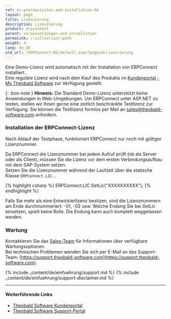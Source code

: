 ```yaml
---
ref: ec-prerequisites-and-installation-04
layout: page
title: Lizenzierung
description: Lizenzierung
product: erpconnect
parent: voraussetzungen-und-installation
permalink: /:collection/:path
weight: 4
lang: de_DE
old_url: /ERPConnect-DE/default.aspx?pageid=lizenzierung
---
```


Eine Demo-Lizenz wird automatisch mit der Installation von ERPConnect installiert. <br>
Eine reguläre Lizenz wird nach dem Kauf des Produkts im [Kundenportal - My Theobald Software](https://my.theobald-software.com/) zur Verfügung gestellt. 

{: .box-note }
**Hinweis:** Die Standard Demo-Lizenz unterstützt keine Anwendungen in Web-Umgebungen.
Um ERPConnect unter ASP.NET zu testen, stellen wir Ihnen gerne eine zeitlich beschränkte Testlizenz zur Verfügung.
Sie können die Testlizenz formlos per Mail an [sales@theobald-software.com](mailto:sales@theobald-software.com) anfordern. 


### Installation der ERPConnect-Lizenz 

Nach Ablauf der Testphase, funktioniert ERPConnect nur noch mit gültiger Lizenznummer.

Da ERPConnect die Lizenznummer bei jedem Aufruf prüft (ob als Server oder als Client), müssen Sie die Lizenz vor dem ersten Verbindungsaufbau mit dem SAP-System setzen.<br>
Setzen Sie die Lizenznummer während der Laufzeit über die statische Klasse `ERPConnect.LIC.`.

{% highlight csharp %}
ERPConnect.LIC.SetLic("XXXXXXXXXX");
{% endhighlight %}


Falls Sie mehr als eine Entwicklerlizenz besitzen, sind die Lizenznummern am Ende durchnummeriert: -01, -02 usw. 
Welche Endung Sie bei *SetLic* einsetzen, spielt keine Rolle. Die Endung kann auch komplett weggelassen werden.

### Wartung
Kontaktieren Sie das [Sales-Team](mailto:sales@theobald-software.com) für Informationen über verfügbare Wartungsoptionen.<br>
Bei technischen Problemen wenden Sie sich per E-Mail an das Support-Team: [https://support.theobald-software.com](https://support.theobald-software.com).

<!---
### Support
-->
{% include _content/de/einfuehrung/support.md %}
{% include _content/de/einfuehrung/support-disclaimer.md %}


****
#### Weiterführende Links
- [Theobald Software Kundenportal](https://my.theobald-software.com/)
- [Theobald Software Support-Portal](https://support.theobald-software.com/helpdesk)
